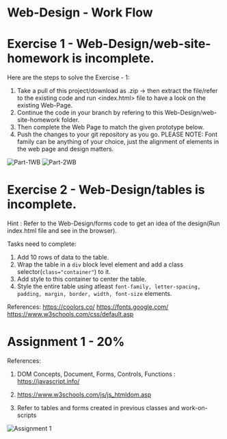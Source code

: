 # Web-Design - Work Flow

# Exercise 1 - Web-Design/web-site-homework is incomplete. 

Here are the steps to solve the Exercise - 1:
1. Take a pull of this project/download as .zip -> then extract the file/refer to the existing code and run <index.html> file to have a look on the existing Web-Page. 
2. Continue the code in your branch by refering to this Web-Design/web-site-homework folder.
3. Then complete the Web Page to match the given prototype below.
4. Push the changes to your git repository as you go.
PLEASE NOTE: Font family can be anything of your choice, just the alignment of elements in the web page and design matters.

![Part-1WB](https://user-images.githubusercontent.com/47200942/156081124-17503190-7981-4f8a-93e7-3fcca2ebb218.png)
![Part-2WB](https://user-images.githubusercontent.com/47200942/156081133-c7ee81fa-ec7a-4499-b0c3-71bb7814715a.png)

# Exercise 2 - Web-Design/tables is incomplete. 

Hint : Refer to the Web-Design/forms code to get an idea of the design(Run index.html file and see in the browser).

Tasks need to complete: 
1. Add 10 rows of data to the table.
2. Wrap the table in a `div` block level element and add a class selector(`class="container"`) to it.
3. Add style to this container to center the table.
4. Style the entire table using atleast `font-family, letter-spacing, padding, margin, border, width, font-size` elements.

References: https://coolors.co/
https://fonts.google.com/
https://www.w3schools.com/css/default.asp


# Assignment 1 - 20% 

References: 
1.  DOM Concepts, Document, Forms, Controls, Functions : https://javascript.info/ 

2. https://www.w3schools.com/js/js_htmldom.asp

3. Refer to tables and forms created in previous classes and work-on-scripts 


 ![Assignment 1](https://user-images.githubusercontent.com/47200942/158083354-30f863ee-f9f5-4b1f-ac2c-5bb1057904dd.png)
